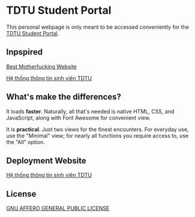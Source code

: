 # TDTU Student Portal

This personal webpage is only meant to be accessed conveniently for the [TDTU Student Portal](https://stdportal.tdtu.edu.vn/).

## Inpspired

[Best Motherfucking Website](https://bestmotherfucking.website/)

[Hệ thống thông tin sinh viên TDTU](https://s.id/hethongtdtu)

## What's make the differences?

It loads **faster**. Naturally, all that's needed is native HTML, CSS, and JavaScript, along with Font Awesome for convenient view.

It is **practical**. Just two views for the finest encounters. For everyday use, use the "Minimal" view; for nearly all functions you require access to, use the "All" option.

## Deployment Website

[Hệ thống thông tin sinh viên TDTU](https://anhkhoakz.github.io/hethongtdtu/)

## License

[GNU AFFERO GENERAL PUBLIC LICENSE](LICENSE)
